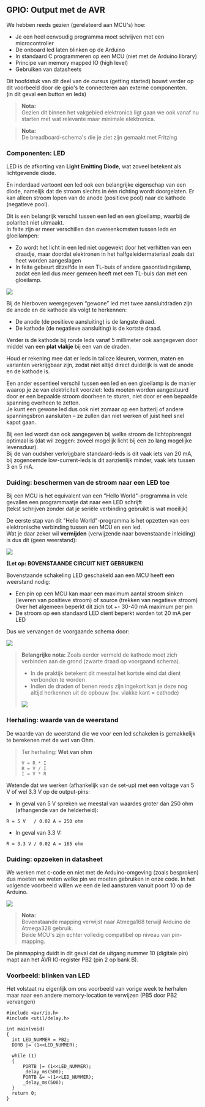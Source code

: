 ## GPIO: Output met de AVR

We hebben reeds gezien (gerelateerd aan MCU's) hoe:

* Je een heel eenvoudig programma moet schrijven met een microcontroller
* De onboard led laten blinken op de Arduino
* In standaard C programmeren op een MCU (niet met de Arduino library)
* Principe van memory mapped IO (high level)
* Gebruiken van datasheets

Dit hoofdstuk van dit deel van de cursus (getting started) bouwt verder op dit voorbeeld door de gpio's te connecteren aan externe componenten.  
(in dit geval een button en leds)

> **Nota:**  
> Gezien dit binnen het vakgebied elektronica ligt gaan we ook vanaf nu starten met wat relevante maar minimale elektronica.  

> **Nota:**  
> De breadboard-schema's die je ziet zijn gemaakt met Fritzing

### Componenten: LED

LED is de afkorting van **Light Emitting Diode**, wat zoveel betekent als lichtgevende diode.  

En inderdaad vertoont een led ook een belangrijke eigenschap van een diode, namelijk dat de stroom slechts in één richting wordt doorgelaten.
Er kan alleen stroom lopen van de anode (positieve pool) naar de kathode (negatieve pool).  

Dit is een belangrijk verschil tussen een led en een gloeilamp, waarbij de polariteit niet uitmaakt.   
In feite zijn er meer verschillen dan overeenkomsten tussen leds en gloeilampen:

* Zo wordt het licht in een led niet opgewekt door het verhitten van een draadje, maar doordat elektronen in het halfgeleidermateriaal zoals dat heet worden aangeslagen
* In feite gebeurt ditzelfde in een TL-buis of andere gasontladingslamp, zodat een led dus meer gemeen heeft met een TL-buis dan met een gloeilamp.

![](../../pictures/led.png)

Bij de hierboven weergegeven “gewone” led met twee aansluitdraden zijn de anode en de kathode als volgt te herkennen:

* De anode (de positieve aansluiting) is de langste draad.
* De kathode (de negatieve aansluiting) is de kortste draad.  

Verder is de kathode bij ronde leds vanaf 5 millimeter ook aangegeven door middel van een **plat vlakje** bij een van de draden.

Houd er rekening mee dat er leds in talloze kleuren, vormen, maten en varianten verkrijgbaar zijn, zodat niet altijd direct duidelijk is wat de anode en de kathode is.

Een ander essentieel verschil tussen een led en een gloeilamp is de manier waarop je ze van elektriciteit voorziet: leds moeten worden aangestuurd door er een bepaalde stroom doorheen te sturen, niet door er een bepaalde spanning overheen te zetten.  
Je kunt een gewone led dus ook niet zomaar op een batterij of andere spanningsbron aansluiten – ze zullen dan niet werken of juist heel snel kapot gaan.  

Bij een led wordt dan ook aangegeven bij welke stroom de lichtopbrengst optimaal is (dat wil zeggen: zoveel mogelijk licht bij een zo lang mogelijke levensduur).  
Bij de van oudsher verkrijgbare standaard-leds is dit vaak iets van 20 mA, bij zogenoemde low-current-leds is dit aanzienlijk minder, vaak iets tussen 3 en 5 mA.


### Duiding: beschermen van de stroom naar een LED toe  

Bij een MCU is het equivalent van een "Hello World"-programma in vele gevallen een programmaatje dat naar een LED schrijft  
(tekst schrijven zonder dat je seriële verbinding gebruikt is wat moeilijk)

De eerste stap van dit "Hello World"-programma is het opzetten van een elektronische verbinding tussen een MCU en een led.  
Wat je daar zeker wil **vermijden** (verwijzende naar bovenstaande inleiding) is dus dit (geen weerstand):  

![](../../pictures/dumb_connection_to_led_bb.png)


**(Let op: BOVENSTAANDE CIRCUIT NIET GEBRUIKEN)**

Bovenstaande schakeling LED geschakeld aan een MCU heeft een weerstand nodig:

* Een pin op een MCU kan maar een maximum aantal stroom sinken (leveren van positieve stroom) of source (trekken van negatieve stroom)  
  Over het algemeen beperkt dit zich tot +- 30-40 mA maximum per pin
* De stroom op een standaard LED dient beperkt worden tot 20 mA per LED

Dus we vervangen de voorgaande schema door:

![](../../pictures/correction_connection_to_led_bb.png)

> **Belangrijke nota:**
> Zoals eerder vermeld de kathode moet zich verbinden aan de grond (zwarte draad op voorgaand schema).  
>
> * In de praktijk betekent dit meestal het kortste eind dat dient verbonden te worden
> * Indien de draden of benen reeds zijn ingekort kan je deze nog altijd herkennen uit de opbouw (bv. vlakke kant = cathode)
>
> ![](../../pictures/led_detailled.png)

### Herhaling: waarde van de weerstand

De waarde van de weerstand die we voor een led schakelen is gemakkelijk te berekenen met de wet van Ohm.

> Ter herhaling: **Wet van ohm**  
> ```
> V = R * I  
> R = V / I
> I = V * R
>```

Wetende dat we werken (afhankelijk van de set-up) met een voltage van 5 V of wel 3.3 V op de output-pins:

* In geval van 5 V spreken we meestal van waardes groter dan 250 ohm (afhangende van de helderheid):  
```
R = 5 V   / 0.02 A = 250 ohm
```
* In geval van 3.3 V:
```
R = 3.3 V / 0.02 A = 165 ohm
```

### Duiding: opzoeken in datasheet  

We werken met c-code en niet met de Arduino-omgeving (zoals besproken) dus moeten we weten welke pin we moeten gebruiken in onze code.
In het volgende voorbeeld willen we een de led aansturen vanuit poort 10 op de Arduino.

![](../../pictures/Atmega168PinMap2.png)

> **Nota:**  
> Bovenstaande mapping verwijst naar Atmega168 terwijl Arduino de Atmega328 gebruik.  
> Beide MCU's zijn echter volledig compatibel op niveau van pin-mapping.

De pinmapping duidt in dit geval dat de uitgang nummer 10 (digitale pin) mapt aan het AVR IO-register PB2 (pin 2 op bank B).

### Voorbeeld: blinken van LED

Het volstaat nu eigenlijk om ons voorbeeld van vorige week te herhalen maar naar een andere memory-location te verwijzen (PB5 door PB2 vervangen)

```{.c}
#include <avr/io.h>
#include <util/delay.h>

int main(void)
{
  int LED_NUMMER = PB2;
  DDRB |= (1<<LED_NUMMER);

  while (1)
  {
      PORTB |= (1<<LED_NUMMER);
      _delay_ms(500);
      PORTB &= ~(1<<LED_NUMMER);
      _delay_ms(500);
  }
  return 0;
}
```
